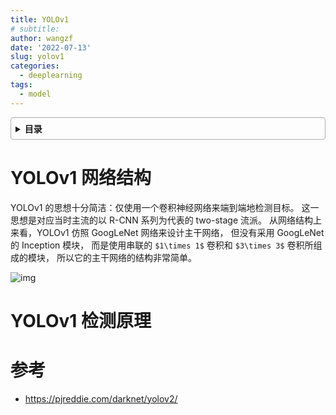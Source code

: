 ```yaml
---
title: YOLOv1
# subtitle: 
author: wangzf
date: '2022-07-13'
slug: yolov1
categories:
  - deeplearning
tags:
  - model
---
```


<style>
details {
    border: 1px solid #aaa;
    border-radius: 4px;
    padding: .5em .5em 0;
}
summary {
    font-weight: bold;
    margin: -.5em -.5em 0;
    padding: .5em;
}
details[open] {
    padding: .5em;
}
details[open] summary {
    border-bottom: 1px solid #aaa;
    margin-bottom: .5em;
}
img {
    pointer-events: none;
}
</style>

<details><summary>目录</summary><p>

- [YOLOv1 网络结构](#yolov1-网络结构)
- [YOLOv1 检测原理](#yolov1-检测原理)
- [参考](#参考)
</p></details><p></p>

# YOLOv1 网络结构

YOLOv1 的思想十分简洁：仅使用一个卷积神经网络来端到端地检测目标。
这一思想是对应当时主流的以 R-CNN 系列为代表的 two-stage 流派。
从网络结构上来看，YOLOv1 仿照 GoogLeNet 网络来设计主干网络，
但没有采用 GoogLeNet 的 Inception 模块，
而是使用串联的 `$1\times 1$` 卷积和 `$3\times 3$` 卷积所组成的模块，
所以它的主干网络的结构非常简单。

![img](images/)


# YOLOv1 检测原理




# 参考

* https://pjreddie.com/darknet/yolov2/
